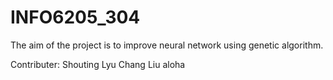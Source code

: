 # INFO6205_304


The aim of the project is to improve neural network using genetic algorithm.

Contributer:
Shouting Lyu
Chang Liu
aloha
